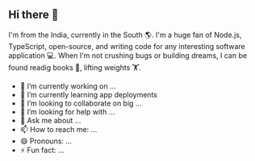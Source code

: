 ## Hi there 👋
I'm from the India, currently in the South 🌎. I'm a huge fan of Node.js, TypeScript, open-source, and writing code for any interesting software application 💻. When I'm not crushing bugs or building dreams, I can be found readig books 📖, lifting weights 🏋️.

- 🔭 I’m currently working on ...
- 🌱 I’m currently learning app deployments
- 👯 I’m looking to collaborate on big ...
- 🤔 I’m looking for help with ...
- 💬 Ask me about ...
- 📫 How to reach me: ...
- 😄 Pronouns: ...
- ⚡ Fun fact: ...

<!--
**kumar04988/kumar04988** is a ✨ _special_ ✨ repository because its `README.md` (this file) appears on your GitHub profile.

Here are some ideas to get you started:

- 🔭 I’m currently working on ...
- 🌱 I’m currently learning ...
- 👯 I’m looking to collaborate on ...
- 🤔 I’m looking for help with ...
- 💬 Ask me about ...
- 📫 How to reach me: ...
- 😄 Pronouns: ...
- ⚡ Fun fact: ...
-->
